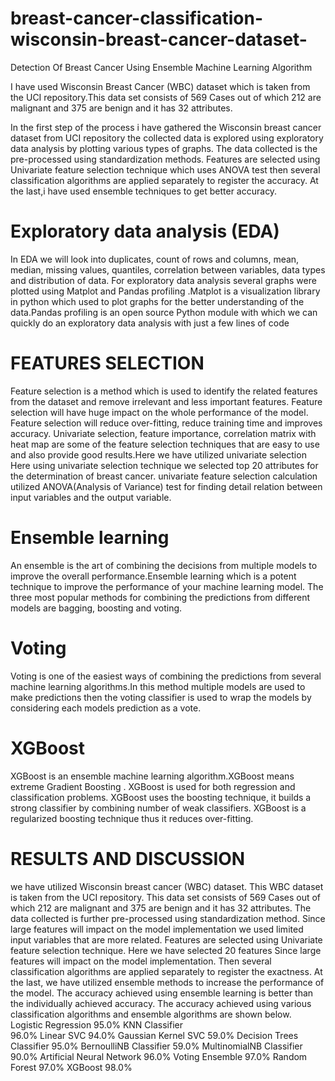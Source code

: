 # breast-cancer-classification-wisconsin-breast-cancer-dataset-
Detection Of Breast Cancer Using Ensemble Machine Learning Algorithm

I have used Wisconsin Breast Cancer (WBC) dataset which is taken from the UCI repository.This data set consists of 569 Cases out of which 212 are malignant and 375 are benign and it has 32 attributes.  

In the first step of the process i have gathered the Wisconsin breast cancer dataset from UCI repository the collected data is explored using exploratory data analysis by plotting various types of graphs. The data collected is the pre-processed using standardization methods. Features are selected using Univariate feature selection technique which uses ANOVA test then several classification algorithms are applied separately to register the accuracy. At the last,i have used ensemble techniques to get better accuracy.

# Exploratory data analysis (EDA)
In EDA we will look into duplicates, count of rows and columns, mean, median, missing values, quantiles, correlation between variables, data types and distribution of data. For exploratory data analysis several graphs were plotted using Matplot and Pandas profiling .Matplot is a visualization library in python which used to plot graphs for the better understanding of the data.Pandas profiling is an open source Python module with which we can quickly do an exploratory data analysis with just a few lines of code

# FEATURES SELECTION
Feature selection is a method which is used to identify the related features from the dataset and remove irrelevant and less important features. Feature selection will have huge impact on the whole performance of the model. Feature selection will reduce over-fitting, reduce training time and improves accuracy. Univariate selection, feature importance, correlation matrix with heat map are some of the feature selection techniques that are easy to use and also provide good results.Here we have utilized univariate selection  Here using univariate selection technique we selected top 20 attributes for the determination of breast cancer. univariate feature selection calculation utilized ANOVA(Analysis of Variance) test for finding detail relation between input variables and the output variable.

# Ensemble learning
An ensemble is the art of combining the decisions from multiple models to improve the overall performance.Ensemble learning which is a potent technique to improve the performance of your machine learning model.
The three most popular methods for combining the predictions from different models are bagging, boosting and voting.

# Voting
Voting is one of the easiest ways of combining the predictions from several machine learning algorithms.In this method multiple models are used to make predictions then the voting classifier is used to wrap the models by considering each models prediction as a vote.  

# XGBoost
XGBoost is an ensemble machine learning algorithm.XGBoost means extreme Gradient Boosting . XGBoost is used for both regression and classification problems. XGBoost uses the boosting technique, it builds a strong classifier by combining number of weak classifiers. XGBoost is a regularized boosting technique thus it reduces over-fitting.

# RESULTS AND DISCUSSION
we have utilized Wisconsin breast cancer (WBC) dataset. This WBC dataset is taken from the UCI repository. This data set consists of 569 Cases out of which 212 are malignant and 375 are benign and it has 32 attributes. The data collected is further pre-processed using standardization method. Since large features will impact on the model implementation we used limited input variables that are more related. Features are selected using Univariate feature selection technique. Here we have selected 20 features Since large features will impact on the model implementation. Then several classification algorithms are applied separately to register the exactness. At the last, we have utilized ensemble methods to increase the performance of the model. The accuracy achieved using ensemble learning is better than the individually achieved accuracy. The accuracy achieved using various classification algorithms and ensemble algorithms are shown below.
Logistic Regression
95.0%
KNN Classifier  
96.0%
Linear SVC
94.0%
Gaussian Kernel SVC
59.0%
Decision Trees Classifier
95.0%
BernoulliNB Classifier 
59.0%
MultinomialNB Classifier
90.0%
Artificial Neural Network 
96.0%
Voting Ensemble
97.0%
Random Forest
97.0%
XGBoost
98.0%






